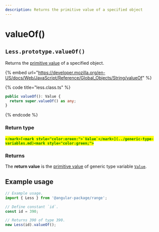 ```yaml
---
description: Returns the primitive value of a specified object
---
```


# valueOf()

## `Less.prototype.valueOf()`

Returns the [primitive value](https://developer.mozilla.org/en-US/docs/Web/JavaScript/Reference/Global\_Objects/String/valueOf) of a specified object.

{% embed url="https://developer.mozilla.org/en-US/docs/Web/JavaScript/Reference/Global_Objects/String/valueOf" %}

{% code title="less.class.ts" %}
```typescript
public valueOf(): Value {
  return super.valueOf() as any;
}
```
{% endcode %}

### Return type

#### <mark style="color:green;">``</mark>[<mark style="color:green;">`Value`</mark>](../generic-type-variables.md)<mark style="color:green;">``</mark>

### Returns

The **return value** is the [primitive value](https://developer.mozilla.org/en-US/docs/Web/JavaScript/Reference/Global\_Objects/String/valueOf) of generic type variable [`Value`](../generic-type-variables.md#less-less-than-value-greater-than).

## Example usage

```typescript
// Example usage.
import { Less } from '@angular-package/range';

// Define constant `id`.
const id = 390;

// Returns 390 of type 390.
new Less(id).valueOf();
```

